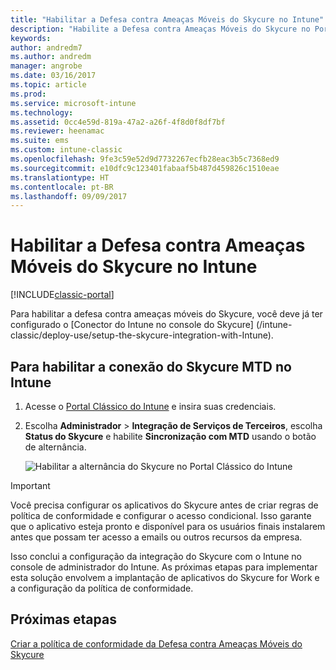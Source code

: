 ```yaml
---
title: "Habilitar a Defesa contra Ameaças Móveis do Skycure no Intune"
description: "Habilite a Defesa contra Ameaças Móveis do Skycure no Portal Clássico do Intune."
keywords: 
author: andredm7
ms.author: andredm
manager: angrobe
ms.date: 03/16/2017
ms.topic: article
ms.prod: 
ms.service: microsoft-intune
ms.technology: 
ms.assetid: 0cc4e59d-819a-47a2-a26f-4f8d0f8df7bf
ms.reviewer: heenamac
ms.suite: ems
ms.custom: intune-classic
ms.openlocfilehash: 9fe3c59e52d9d7732267ecfb28eac3b5c7368ed9
ms.sourcegitcommit: e10dfc9c123401fabaaf5b487d459826c1510eae
ms.translationtype: HT
ms.contentlocale: pt-BR
ms.lasthandoff: 09/09/2017
---
```

# <a name="enable-skycure-mobile-threat-defense-in-intune"></a>Habilitar a Defesa contra Ameaças Móveis do Skycure no Intune

[!INCLUDE[classic-portal](../includes/classic-portal.md)]

Para habilitar a defesa contra ameaças móveis do Skycure, você deve já ter configurado o [Conector do Intune no console do Skycure] (/intune-classic/deploy-use/setup-the-skycure-integration-with-Intune).

## <a name="to-enable-the-skycure-mtd-connection-in-intune"></a>Para habilitar a conexão do Skycure MTD no Intune

1.  Acesse o [Portal Clássico do Intune](https://manage.microsoft.com/) e insira suas credenciais.

2.  Escolha **Administrador** &gt; **Integração de Serviços de Terceiros**, escolha **Status do Skycure** e habilite **Sincronização com MTD** usando o botão de alternância.

    ![Habilitar a alternância do Skycure no Portal Clássico do Intune](../media/mtp/enable-skycure-1.png)

> [!IMPORTANT] 
> Você precisa configurar os aplicativos do Skycure antes de criar regras de política de conformidade e configurar o acesso condicional. Isso garante que o aplicativo esteja pronto e disponível para os usuários finais instalarem antes que possam ter acesso a emails ou outros recursos da empresa.

Isso conclui a configuração da integração do Skycure com o Intune no console de administrador do Intune. As próximas etapas para implementar esta solução envolvem a implantação de aplicativos do Skycure for Work e a configuração da política de conformidade.

## <a name="next-steps"></a>Próximas etapas

[Criar a política de conformidade da Defesa contra Ameaças Móveis do Skycure](/intune-classic/deploy-use/create-skycure-mobile-threat-defense-compliance-policy)
